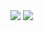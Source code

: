 <div>
  <img src="https://github-readme-stats.vercel.app/api?username=rafaelVerner&show_icons=true&theme=radical">
  <img src="https://github-readme-stats.vercel.app/api/top-langs/?username=rafaelVerner&layout=compact">
</div>



